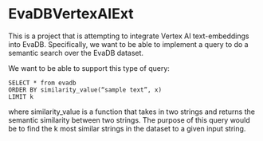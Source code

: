 # EvaDBVertexAIExt

This is a project that is attempting to integrate Vertex AI text-embeddings into EvaDB.
Specifically, we want to be able to implement a query to do a semantic search over the EvaDB dataset. 

We want to be able to support this type of query:
```
SELECT * from evadb
ORDER BY similarity_value(“sample text”, x) 
LIMIT k
```

where similarity_value is a function that takes in two strings and returns the semantic similarity between two strings. The purpose of this query would be to find the k most similar strings in the dataset to a given input string. 
